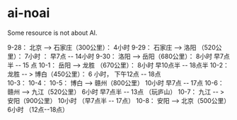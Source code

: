 # ai-noai

Some resource is not about AI.

9-28： 北京 --> 石家庄（300公里）： 4小时
9-29： 石家庄 --> 洛阳 （520公里）： 7小时  ： 早7点 -- 14小时
9-30： 洛阳 --> 岳阳（680公里）： 8小时      早7点半 -- 15 点 
10-1： 岳阳 --> 龙胜 （670公里）： 8小时      早10点半 -- 18点半
10-2： 龙胜 -- > 博白（450公里）： 6 小时，   下午12点 -- 18点   
10-3：
10-4：
10-5：  博白 --> 赣州（800公里） 10小时  早7点 -- 17点
10-6：  赣州 --> 九江（520公里） 6小时   早7点半 -- 13点 （玩庐山）
10-7：  九江 -- > 安阳（900公里） 10小时 （早7点半 -- 17点）
10-8：  安阳 --> 北京（500公里）  6小时  （12点--18点）